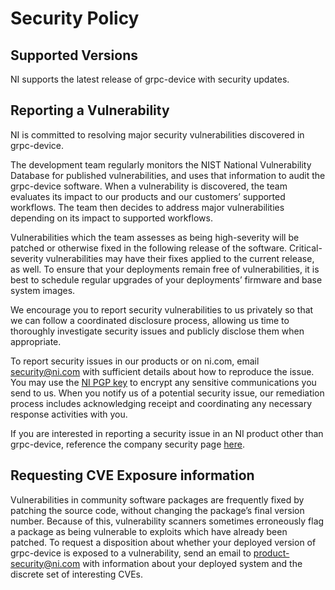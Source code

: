 # Security Policy

## Supported Versions

NI supports the latest release of grpc-device with security updates. 

## Reporting a Vulnerability

NI is committed to resolving major security vulnerabilities discovered in grpc-device.

The development team regularly monitors the NIST National Vulnerability Database for published vulnerabilities, and uses that information to audit the grpc-device software. When a vulnerability is discovered, the team evaluates its impact to our products and our customers’ supported workflows. The team then decides to address major vulnerabilities depending on its impact to supported workflows. 

Vulnerabilities which the team assesses as being high-severity will be patched or otherwise fixed in the following release of the software. Critical-severity vulnerabilities may have their fixes applied to the current release, as well. To ensure that your deployments remain free of vulnerabilities, it is best to schedule regular upgrades of your deployments’ firmware and base system images.

We encourage you to report security vulnerabilities to us privately so that we can follow a coordinated disclosure process, allowing us time to thoroughly investigate security issues and publicly disclose them when appropriate.

To report security issues in our products or on ni.com, email security@ni.com with sufficient details about how to reproduce the issue. You may use the [NI PGP key](https://www.ni.com/en/support/security/pgp.html) to encrypt any sensitive communications you send to us. When you notify us of a potential security issue, our remediation process includes acknowledging receipt and coordinating any necessary response activities with you.

If you are interested in reporting a security issue in an NI product other than grpc-device, reference the company security page [here](https://ni.com/security).

## Requesting CVE Exposure information
Vulnerabilities in community software packages are frequently fixed by patching the source code, without changing the package’s final version number. Because of this, vulnerability scanners sometimes erroneously flag a package as being vulnerable to exploits which have already been patched. To request a disposition about whether your deployed version of grpc-device is exposed to a vulnerability, send an email to product-security@ni.com with information about your deployed system and the discrete set of interesting CVEs.
